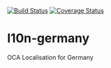 [![Build Status](https://travis-ci.org/OCA/l10n-germany.svg?branch=13.0)](https://travis-ci.org/OCA/l10n-germany)
[![Coverage Status](https://coveralls.io/repos/OCA/l10n-germany/badge.png?branch=13.0)](https://coveralls.io/r/OCA/l10n-germany?branch=13.0)

# l10n-germany

OCA Localisation for Germany


